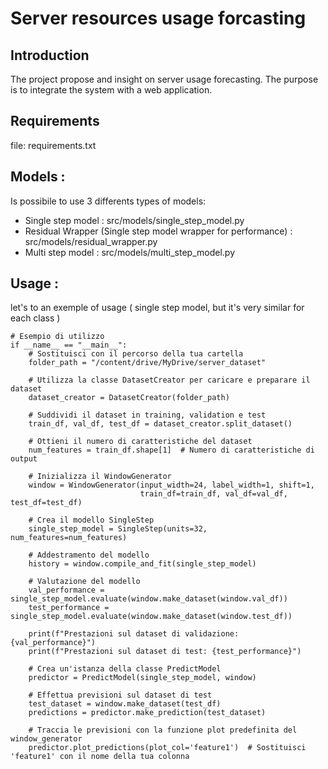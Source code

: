 # Server resources usage forcasting

## Introduction

The project propose and insight on server usage forecasting. The purpose is to integrate the system with a web application.

## Requirements

file: requirements.txt

## Models : 

Is possibile to use 3 differents types of models:

- Single step model : src/models/single_step_model.py
- Residual Wrapper (Single step model wrapper for performance) : src/models/residual_wrapper.py
- Multi step model : src/models/multi_step_model.py

## Usage : 

let's to an exemple of usage ( single step model, but it's very similar for each class )

```
# Esempio di utilizzo
if __name__ == "__main__":
    # Sostituisci con il percorso della tua cartella
    folder_path = "/content/drive/MyDrive/server_dataset"

    # Utilizza la classe DatasetCreator per caricare e preparare il dataset
    dataset_creator = DatasetCreator(folder_path)
    
    # Suddividi il dataset in training, validation e test
    train_df, val_df, test_df = dataset_creator.split_dataset()

    # Ottieni il numero di caratteristiche del dataset
    num_features = train_df.shape[1]  # Numero di caratteristiche di output

    # Inizializza il WindowGenerator
    window = WindowGenerator(input_width=24, label_width=1, shift=1, 
                             train_df=train_df, val_df=val_df, test_df=test_df)

    # Crea il modello SingleStep
    single_step_model = SingleStep(units=32, num_features=num_features)

    # Addestramento del modello
    history = window.compile_and_fit(single_step_model)

    # Valutazione del modello
    val_performance = single_step_model.evaluate(window.make_dataset(window.val_df))
    test_performance = single_step_model.evaluate(window.make_dataset(window.test_df))

    print(f"Prestazioni sul dataset di validazione: {val_performance}")
    print(f"Prestazioni sul dataset di test: {test_performance}")
    
    # Crea un'istanza della classe PredictModel
    predictor = PredictModel(single_step_model, window)

    # Effettua previsioni sul dataset di test
    test_dataset = window.make_dataset(test_df)
    predictions = predictor.make_prediction(test_dataset)

    # Traccia le previsioni con la funzione plot predefinita del window_generator
    predictor.plot_predictions(plot_col='feature1')  # Sostituisci 'feature1' con il nome della tua colonna
```

